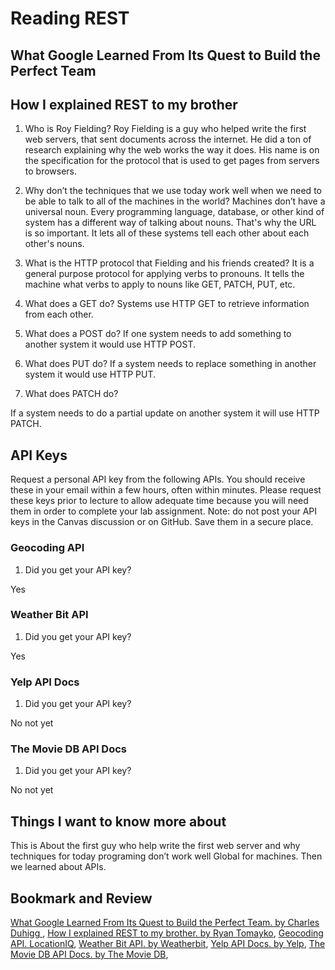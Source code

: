 # Reading REST

## What Google Learned From Its Quest to Build the Perfect Team


## How I explained REST to my brother

1. Who is Roy Fielding?
Roy Fielding is a guy who helped write the first web servers, that sent documents across the internet. He did a ton of research explaining why the web works the way it does. His name is on the specification for the protocol that is used to get pages from servers to browsers.

2. Why don’t the techniques that we use today work well when we need to be able to talk to all of the machines in the world?
Machines don’t have a universal noun. Every programming language, database, or other kind of system has a different way of talking about nouns. That's why the URL is so important. It lets all of these systems tell each other about each other's nouns.

3. What is the HTTP protocol that Fielding and his friends created?
It is a general purpose protocol for applying verbs to pronouns. It tells the machine what verbs to apply to nouns like GET, PATCH, PUT, etc.

4. What does a GET do?
Systems use HTTP GET to retrieve information from each other.

5. What does a POST do?
If one system needs to add something to another system it would use HTTP POST.

6. What does PUT do?
If a system needs to replace something in another system it would use HTTP PUT.

7. What does PATCH do?

If a system needs to do a partial update on another system it will use HTTP PATCH.
## API Keys

Request a personal API key from the following APIs. You should receive these in your email within a few hours, often within minutes. Please request these keys prior to lecture to allow adequate time because you will need them in order to complete your lab assignment. Note: do not post your API keys in the Canvas discussion or on GitHub. Save them in a secure place.

### Geocoding API

1. Did you get your API key?

Yes

### Weather Bit API

1. Did you get your API key?

Yes

### Yelp API Docs

1. Did you get your API key?

No not yet

### The Movie DB API Docs

1. Did you get your API key?

No not yet

## Things I want to know more about

This is About the first guy who help write the first web server and why techniques for today programing don’t work well Global for machines. Then we learned about APIs.

## Bookmark and Review

[What Google Learned From Its Quest to Build the Perfect Team. by Charles Duhigg ](https://www.nytimes.com/2016/02/28/magazine/what-google-learned-from-its-quest-to-build-the-perfect-team.html),
[How I explained REST to my brother. by Ryan Tomayko](https://gist.github.com/brookr/5977550),
[Geocoding API. LocationIQ](https://locationiq.com/),
[Weather Bit API. by Weatherbit](https://www.weatherbit.io/),
[Yelp API Docs. by Yelp](https://www.yelp.com/developers/documentation/v3/business_search),
[The Movie DB API Docs. by The Movie DB](https://developers.themoviedb.org/3/getting-started/introduction),
